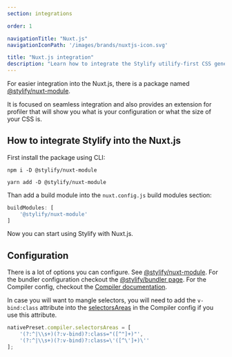 ```yaml
---
section: integrations

order: 1

navigationTitle: "Nuxt.js"
navigationIconPath: '/images/brands/nuxtjs-icon.svg'

title: "Nuxt.js integration"
description: "Learn how to integrate the Stylify utilify-first CSS generator into the the Nuxt.js."
---
```


For easier integration into the Nuxt.js, there is a package named [@stylify/nuxt-module](/docs/nuxt-module).

It is focused on seamless integration and also provides an extension for profiler that will show you what is your configuration or what the size of your CSS is.

<stack-blitz-link link="https://stackblitz.com/edit/stylify-nuxtjs-template?devtoolsheight=33&file=pages/index.vue"></stack-blitz-link>

<note><template>
Integration example for the Nuxt.js can be found in <a href="https://github.com/stylify/integrations-examples/tree/master/nuxtjs" target="_blank" rel="noopener">integrations examples repository</a>.
</template></note>

## How to integrate Stylify into the Nuxt.js

First install the package using CLI:
```
npm i -D @stylify/nuxt-module

yarn add -D @stylify/nuxt-module
```

Than add a build module into the `nuxt.config.js` build modules section:
```js
buildModules: [
	'@stylify/nuxt-module'
]
```

Now you can start using Stylify with Nuxt.js.

## Configuration
There is a lot of options you can configure. See [@stylify/nuxt-module](/docs/nuxt-module/configuration).
For the bundler configuration checkout the [@stylify/bundler page](/docs/bundler/configuration).
For the Compiler config, checkout the [Compiler documentation](/docs/stylify/compiler).

In case you will want to mangle selectors, you will need to add the `v-bind:class` attribute into the [selectorsAreas](/docs/stylify/compiler#rewriteselectorsareas) in the Compiler config if you use this attribute.

```js
nativePreset.compiler.selectorsAreas = [
	'(?:^|\\s+)(?:v-bind)?:class="([^"]+)"',
	'(?:^|\\s+)(?:v-bind)?:class=\'([^\']+)\''
];
```
